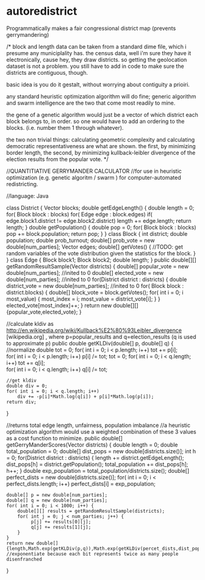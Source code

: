 autoredistrict
==============

Programmatically makes a fair congressional district map (prevents gerrymandering)

/*
block and length data can be taken from a standard dime file, which i presume any municiplality has. the census data, well i'm sure they have it electronically, cause hey, they draw districts. so getting the geolocation dataset is not a problem. you still have to add in code to make sure the districts are contiguous, though.

basic idea is you do it gestalt, without worrying about contiguity a prioiri.

any standard heuristic optimization algorithm will do fine; generic algorithm and swarm intelligence are the two that come most readily to mine.

the gene of a genetic algorithm would just be a vector of which district each block belongs to, in order.  so one would have to add an ordering to the blocks.  (i.e. number them 1 through whatever).  

the two non trivial things: calculating geometric complexity and calculating democratic representativeness are what are shown.  the first, by minimizing border length, the second, by minimizing kullback-leibler divergence of the election results from the popular vote. 
*/

//QUANTITIATIVE GERRYMANDER CALCULATOR 
//for use in heuristic optimization (e.g. genetic algoritm / swarm ) for computer-automated redistricting.

//language: Java

class District {
    Vector<Block> blocks;
    double getEdgeLength() {
        double length = 0;
        for( Block block : blocks)
            for( Edge edge : block.edges)
                if( edge.block1.district != edge.block2.district)
                    length += edge.length;
        return length;
    }
    double getPopulation() {
        double pop = 0;
        for( Block block : blocks)
              pop += block.population;
        return pop;
    }
}
class Block {
    int district;
    double population;
    double prob_turnout;
    double[] prob_vote = new double[num_parties];
    Vector edges;
    double[] getVotes() { //TODO: get random variables of the vote distribution given the statistics for the block.
    }
}
class Edge {
    Block block1;
    Block block2;
    double length;
}
public double[][] getRandomResultSample(Vector<District> districts) {
    double[] popular_vote = new double[num_parties]; //inited to 0
    double[] elected_vote = new double[num_parties]; //inited to 0
    for(District district : districts) {
        double district_vote = new double[num_parties]; //inited to 0
        for( Block block : district.blocks) {
            double[] block_vote = block.getVotes();
            for( int i = 0; i most_value) {
                most_index = i;
                most_value = district_vote[i];
            }
        }
        elected_vote[most_index]++;
    }
    return new double[][]{popular_vote,elected_vote};
}

//calculate kldiv as http://en.wikipedia.org/wiki/Kullback%E2%80%93Leibler_divergence [wikipedia.org] , where p=popular_results and q=election_results (q is used to approximate p)
public double getKLDiv(double[] p, double[] q) {
    //normalize
    double tot = 0;
    for( int i = 0; i < p.length; i++)
        tot += p[i];  
    for( int i = 0; i < p.length; i++)
        p[i] /= tot;
    tot = 0;
    for( int i = 0; i < q.length; i++)
        tot += q[i];  
    for( int i = 0; i < q.length; i++)
        q[i] /= tot;

    //get kldiv
    double div = 0;
    for( int i = 0; i < q.length; i++)
        div += -p[i]*Math.log(q[i]) + p[i]*Math.log(p[i]);
    return div;
}

//returns total edge length, unfairness, population imbalance
//a heuristic optimization algorithm would use a weighted combination of these 3 values as a cost function to minimize.
public double[] getGerryManderScores(Vector<District> districts) {
    double length = 0;
    double total_population = 0;
    double[] dist_pops = new double[districts.size()];
    int h = 0;
    for(District district : districts) {
        length += district.getEdgeLength();
        dist_pops[h] = district.getPopulation();
        total_population += dist_pops[h];
        h++;
    }
    double exp_population = total_population/districts.size();
    double[] perfect_dists = new double[districts.size()];
    for( int i = 0; i < perfect_dists.length; i++)
        perfect_dists[i] = exp_population;

    double[] p = new double[num_parties];
    double[] q = new double[num_parties];
    for( int i = 0; i < 1000; i++) {
        double[][] results = getRandomResultSample(districts);
        for( int j = 0; j < num_parties; j++) {
             p[j] += results[0][j];
             q[j] += results[1][j];
        }
    }
    return new double[]{length,Math.exp(getKLDiv(p,q)),Math.exp(getKLDiv(percet_dists,dist_pops))}; //exponentiate because each bit represents twice as many people disenfranched
}
